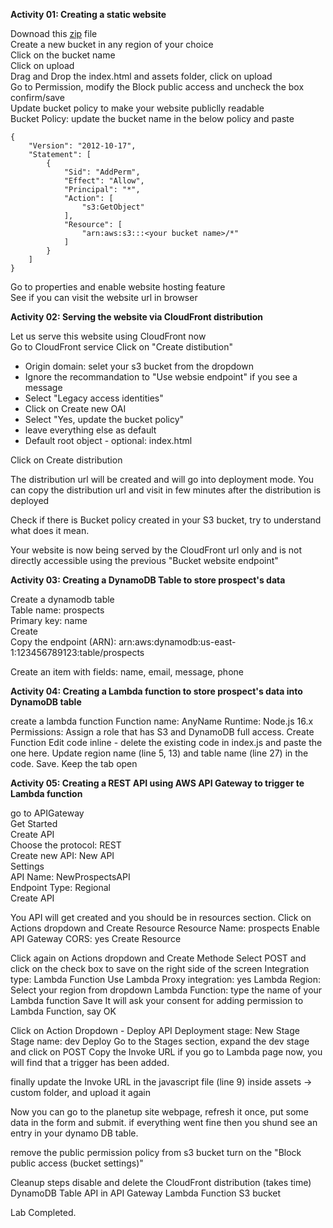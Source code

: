 **Activity 01: Creating a static website**  

Downoad this [zip](https://github.com/nvaws/planetup/archive/refs/heads/main.zip) file  
Create a new bucket in any region of your choice  
Click on the bucket name  
Click on upload  
Drag and Drop the index.html and assets folder, click on upload  
Go to Permission, modify the Block public access and uncheck the box confirm/save  
Update bucket policy to make your website publiclly readable  
Bucket Policy: update the bucket name in the below policy and paste  
```
{
    "Version": "2012-10-17",
    "Statement": [
        {
            "Sid": "AddPerm",
            "Effect": "Allow",
            "Principal": "*",
            "Action": [
                "s3:GetObject"
            ],
            "Resource": [
                "arn:aws:s3:::<your bucket name>/*"
            ]
        }
    ]
}
```
Go to properties and enable website hosting feature  
See if you can visit the website url in browser  

**Activity 02: Serving the website via CloudFront distribution**  

Let us serve this website using CloudFront now  
Go to CloudFront service
Click on "Create distibution"  
- Origin domain: selet your s3 bucket from the dropdown  
-  Ignore the recommandation to "Use websie endpoint" if you see a message  
- Select "Legacy access identities"  
- Click on Create new OAI  
- Select "Yes, update the bucket policy"  
- leave everything else as default  
- Default root object - optional: index.html  

Click on Create distribution  

The distribution url will be created and will go into deployment mode. You can copy the distribution url and visit in few minutes after the distribution is deployed  

Check if there is Bucket policy created in your S3 bucket, try to understand what does it mean.  

Your website is now being served by the CloudFront url only and is not directly accessible using the previous "Bucket website endpoint"


**Activity 03: Creating a DynamoDB Table to store prospect's data**  

Create a dynamodb table  
Table name: prospects  
Primary key: name  
Create  
Copy the endpoint (ARN): arn:aws:dynamodb:us-east-1:123456789123:table/prospects  

Create an item with fields: name, email, message, phone

**Activity 04: Creating a Lambda function to store prospect's data into DynamoDB table**  

create a lambda function
Function name: AnyName
Runtime: Node.js 16.x
Permissions: Assign a role that has S3 and DynamoDB full access.
Create Function
Edit code inline - delete the existing code in index.js and paste the one here. Update region name (line 5, 13) and table name (line 27) in the code. Save.
Keep the tab open

**Activity 05: Creating a REST API using AWS API Gateway to trigger te Lambda function** 

go to APIGateway  
Get Started  
Create API  
Choose the protocol: REST  
Create new API: New API  
Settings  
API Name: NewProspectsAPI  
Endpoint Type: Regional  
Create API  

You API will get created and you should be in resources section. Click on Actions dropdown and Create Resource 
Resource Name: prospects
Enable API Gateway CORS: yes
Create Resource

Click again on Actions dropdown and Create Methode
Select POST and click on the check box to save
on the right side of the screen
Integration type: Lambda Function
Use Lambda Proxy integration: yes
Lambda Region: Select your region from dropdown
Lambda Function: type the name of your Lambda function
Save
It will ask your consent for adding permission to Lambda Function, say OK

Click on Action Dropdown - Deploy API
Deployment stage: New Stage
Stage name: dev 
Deploy
Go to the Stages section, expand the dev stage and click on POST
Copy the Invoke URL
if you go to Lambda page now, you will find that a trigger has been added.

finally update the Invoke URL in the javascript file (line 9) inside assets -> custom folder, and upload it again 

Now you can go to the planetup site webpage, refresh it once, put some data in the form and submit.
if everything went fine then you shund see an entry in your dynamo DB table.

remove the public permission policy from s3 bucket
turn on the "Block public access (bucket settings)"


Cleanup steps
disable and delete the CloudFront distribution (takes time)
DynamoDB Table
API in API Gateway
Lambda Function 
S3 bucket



Lab Completed.
